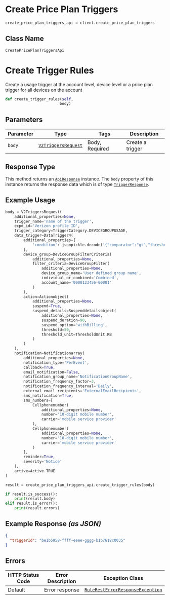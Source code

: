 # Create Price Plan Triggers

```python
create_price_plan_triggers_api = client.create_price_plan_triggers
```

## Class Name

`CreatePricePlanTriggersApi`


# Create Trigger Rules

Create a usage trigger at the account level, device level or a price plan trigger for all devices on the account

```python
def create_trigger_rules(self,
                        body)
```

## Parameters

| Parameter | Type | Tags | Description |
|  --- | --- | --- | --- |
| `body` | [`V2TriggersRequest`](../../doc/models/v2-triggers-request.md) | Body, Required | Create a trigger |

## Response Type

This method returns an [`ApiResponse`](../../doc/api-response.md) instance. The `body` property of this instance returns the response data which is of type [`TriggerResponse`](../../doc/models/trigger-response.md).

## Example Usage

```python
body = V2TriggersRequest(
    additional_properties=None,
    trigger_name='name of the trigger',
    ecpd_id='Verizon profile ID',
    trigger_category=TriggerCategory.DEVICEGROUPUSAGE,
    data_trigger=DataTrigger4(
        additional_properties={
            'condition': jsonpickle.decode('{"comparator":"gt","threshold":100,"thresholdUnit":"KB","cycleType":"Daily"}')
        },
        device_group=DeviceGroupFilterCriteria(
            additional_properties=None,
            filter_criteria=DeviceGroupFilter(
                additional_properties=None,
                device_group_name='User defined group name',
                individual_or_combined='Combined',
                account_name='0000123456-00001'
            )
        ),
        action=Actionobject(
            additional_properties=None,
            suspend=True,
            suspend_details=Suspenddetailsobject(
                additional_properties=None,
                suspend_duration=90,
                suspend_option='withBilling',
                threshold=50,
                threshold_unit=ThresholdUnit.KB
            )
        )
    ),
    notification=Notificationarray(
        additional_properties=None,
        notification_type='PerEvent',
        callback=True,
        email_notification=False,
        notification_group_name='NotificationGroupName',
        notification_frequency_factor=3,
        notification_frequency_interval='Daily',
        external_email_recipients='ExternalEmailRecipients',
        sms_notification=True,
        sms_numbers=[
            Cellphonenumber(
                additional_properties=None,
                number='10-digit mobile number',
                carrier='mobile service provider'
            ),
            Cellphonenumber(
                additional_properties=None,
                number='10-digit mobile number',
                carrier='mobile service provider'
            )
        ],
        reminder=True,
        severity='Notice'
    ),
    active=Active.TRUE
)

result = create_price_plan_triggers_api.create_trigger_rules(body)

if result.is_success():
    print(result.body)
elif result.is_error():
    print(result.errors)
```

## Example Response *(as JSON)*

```json
{
  "triggerId": "be1b5958-ffff-eeee-gggg-b1b7618c0035"
}
```

## Errors

| HTTP Status Code | Error Description | Exception Class |
|  --- | --- | --- |
| Default | Error response | [`RuleRestErrorResponseException`](../../doc/models/rule-rest-error-response-exception.md) |

